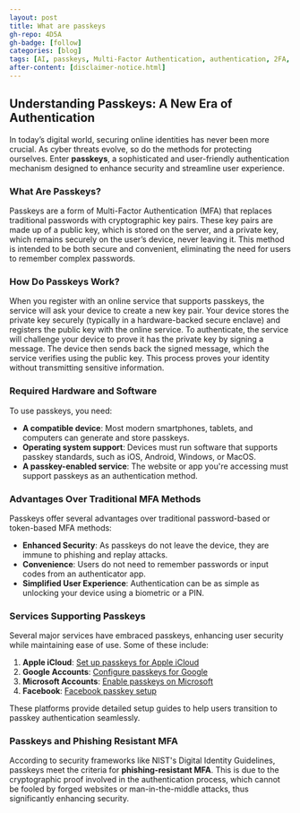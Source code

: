```yaml
---
layout: post
title: What are passkeys
gh-repo: 4D5A
gh-badge: [follow]
categories: [blog]
tags: [AI, passkeys, Multi-Factor Authentication, authentication, 2FA, MFA, Two-Step Verification]
after-content: [disclaimer-notice.html]
---
```

## **Understanding Passkeys: A New Era of Authentication**

In today’s digital world, securing online identities has never been more crucial. As cyber threats evolve, so do the methods for protecting ourselves. Enter **passkeys**, a sophisticated and user-friendly authentication mechanism designed to enhance security and streamline user experience.

### **What Are Passkeys?**

Passkeys are a form of Multi-Factor Authentication (MFA) that replaces traditional passwords with cryptographic key pairs. These key pairs are made up of a public key, which is stored on the server, and a private key, which remains securely on the user’s device, never leaving it. This method is intended to be both secure and convenient, eliminating the need for users to remember complex passwords.

### **How Do Passkeys Work?**

When you register with an online service that supports passkeys, the service will ask your device to create a new key pair. Your device stores the private key securely (typically in a hardware-backed secure enclave) and registers the public key with the online service. To authenticate, the service will challenge your device to prove it has the private key by signing a message. The device then sends back the signed message, which the service verifies using the public key. This process proves your identity without transmitting sensitive information.

### **Required Hardware and Software**

To use passkeys, you need:
- **A compatible device**: Most modern smartphones, tablets, and computers can generate and store passkeys.
- **Operating system support**: Devices must run software that supports passkey standards, such as iOS, Android, Windows, or MacOS.
- **A passkey-enabled service**: The website or app you're accessing must support passkeys as an authentication method.

### **Advantages Over Traditional MFA Methods**

Passkeys offer several advantages over traditional password-based or token-based MFA methods:
- **Enhanced Security**: As passkeys do not leave the device, they are immune to phishing and replay attacks.
- **Convenience**: Users do not need to remember passwords or input codes from an authenticator app.
- **Simplified User Experience**: Authentication can be as simple as unlocking your device using a biometric or a PIN.

### **Services Supporting Passkeys**

Several major services have embraced passkeys, enhancing user security while maintaining ease of use. Some of these include:

1. **Apple iCloud**: [Set up passkeys for Apple iCloud](https://support.apple.com/passkeys)
2. **Google Accounts**: [Configure passkeys for Google](https://support.google.com/accounts/answer/passkeys)
3. **Microsoft Accounts**: [Enable passkeys on Microsoft](https://support.microsoft.com/en-us/account-billing/passkeys)
4. **Facebook**: [Facebook passkey setup](https://www.facebook.com/security/passkeys/setup)

These platforms provide detailed setup guides to help users transition to passkey authentication seamlessly.

### **Passkeys and Phishing Resistant MFA**

According to security frameworks like NIST's Digital Identity Guidelines, passkeys meet the criteria for **phishing-resistant MFA**. This is due to the cryptographic proof involved in the authentication process, which cannot be fooled by forged websites or man-in-the-middle attacks, thus significantly enhancing security.
